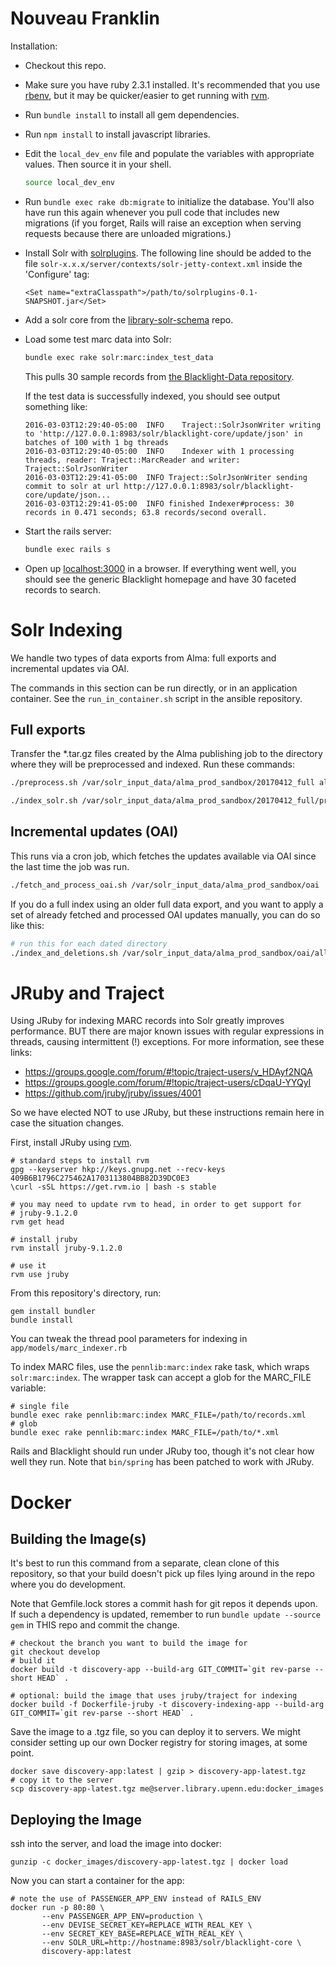
# Nouveau Franklin

Installation:

- Checkout this repo.

- Make sure you have ruby 2.3.1 installed. It's recommended that you
  use [rbenv](https://github.com/rbenv/rbenv), but it may be
  quicker/easier to get running with [rvm](https://rvm.io/).

- Run `bundle install` to install all gem dependencies.

- Run `npm install` to install javascript libraries.

- Edit the `local_dev_env` file and populate the variables with
  appropriate values. Then source it in your shell.

  ```bash
  source local_dev_env
  ```

- Run `bundle exec rake db:migrate` to initialize the database. You'll
  also have run this again whenever you pull code that includes new
  migrations (if you forget, Rails will raise an exception when serving
  requests because there are unloaded migrations.)

- Install Solr with
  [solrplugins](https://github.com/upenn-libraries/solrplugins). The following line should be added 
  to the file `solr-x.x.x/server/contexts/solr-jetty-context.xml` inside the 'Configure' tag:

  ```
  <Set name="extraClasspath">/path/to/solrplugins-0.1-SNAPSHOT.jar</Set>
  ```

- Add a solr core from the
  [library-solr-schema](https://gitlab.library.upenn.edu/discovery/library-solr-schema)
  repo.

- Load some test marc data into Solr:

  ```bash
  bundle exec rake solr:marc:index_test_data
  ```

  This pulls 30 sample records from
  [the Blacklight-Data repository](https://github.com/projectblacklight/blacklight-data).

  If the test data is successfully indexed, you should see output
  something like:
  
  ```
  2016-03-03T12:29:40-05:00  INFO    Traject::SolrJsonWriter writing to 'http://127.0.0.1:8983/solr/blacklight-core/update/json' in batches of 100 with 1 bg threads
  2016-03-03T12:29:40-05:00  INFO    Indexer with 1 processing threads, reader: Traject::MarcReader and writer: Traject::SolrJsonWriter
  2016-03-03T12:29:41-05:00  INFO Traject::SolrJsonWriter sending commit to solr at url http://127.0.0.1:8983/solr/blacklight-core/update/json...
  2016-03-03T12:29:41-05:00  INFO finished Indexer#process: 30 records in 0.471 seconds; 63.8 records/second overall.
  ```

- Start the rails server:

  ```bash
  bundle exec rails s
  ```

- Open up [localhost:3000](localhost:3000) in a browser.  If
  everything went well, you should see the generic Blacklight homepage
  and have 30 faceted records to search.

# Solr Indexing

We handle two types of data exports from Alma: full exports and
incremental updates via OAI.

The commands in this section can be run directly, or in an application
container. See the `run_in_container.sh` script in the ansible
repository.

## Full exports

Transfer the *.tar.gz files created by the Alma publishing job to the
directory where they will be preprocessed and indexed. Run these commands:

```bash
./preprocess.sh /var/solr_input_data/alma_prod_sandbox/20170412_full allTitles

./index_solr.sh /var/solr_input_data/alma_prod_sandbox/20170412_full/processed
```

## Incremental updates (OAI)

This runs via a cron job, which fetches the updates available via OAI
since the last time the job was run.

```bash
./fetch_and_process_oai.sh /var/solr_input_data/alma_prod_sandbox/oai
```

If you do a full index using an older full data export, and you want
to apply a set of already fetched and processed OAI updates manually,
you can do so like this:

```bash
# run this for each dated directory
./index_and_deletions.sh /var/solr_input_data/alma_prod_sandbox/oai/allTitles/2017_04_10_00_00 allTitles
```

# JRuby and Traject

Using JRuby for indexing MARC records into Solr greatly improves
performance. BUT there are major known issues with regular expressions
in threads, causing intermittent (!) exceptions. For more information,
see these links:

- https://groups.google.com/forum/#!topic/traject-users/v_HDAyf2NQA
- https://groups.google.com/forum/#!topic/traject-users/cDqaU-YYQyI
- https://github.com/jruby/jruby/issues/4001

So we have elected NOT to use JRuby, but these instructions remain
here in case the situation changes.

First, install JRuby using [rvm](https://rvm.io/).

```
# standard steps to install rvm
gpg --keyserver hkp://keys.gnupg.net --recv-keys 409B6B1796C275462A1703113804BB82D39DC0E3
\curl -sSL https://get.rvm.io | bash -s stable

# you may need to update rvm to head, in order to get support for
# jruby-9.1.2.0
rvm get head

# install jruby
rvm install jruby-9.1.2.0

# use it
rvm use jruby
```

From this repository's directory, run:

```
gem install bundler
bundle install
```

You can tweak the thread pool parameters for indexing in `app/models/marc_indexer.rb`

To index MARC files, use the `pennlib:marc:index` rake task, which
wraps `solr:marc:index`. The wrapper task can accept a glob for the
MARC_FILE variable:

```
# single file
bundle exec rake pennlib:marc:index MARC_FILE=/path/to/records.xml
# glob
bundle exec rake pennlib:marc:index MARC_FILE=/path/to/*.xml
```

Rails and Blacklight should run under JRuby too, though it's not clear
how well they run. Note that `bin/spring` has been patched to work
with JRuby.


# Docker

## Building the Image(s)

It's best to run this command from a separate, clean clone of this
repository, so that your build doesn't pick up files lying around in
the repo where you do development.

Note that Gemfile.lock stores a commit hash for git repos it depends
upon. If such a dependency is updated, remember to run `bundle update
--source gem` in THIS repo and commit the change.

```
# checkout the branch you want to build the image for
git checkout develop
# build it
docker build -t discovery-app --build-arg GIT_COMMIT=`git rev-parse --short HEAD` .

# optional: build the image that uses jruby/traject for indexing
docker build -f Dockerfile-jruby -t discovery-indexing-app --build-arg GIT_COMMIT=`git rev-parse --short HEAD` .
```

Save the image to a .tgz file, so you can deploy it to servers. We
might consider setting up our own Docker registry for storing images,
at some point.

```
docker save discovery-app:latest | gzip > discovery-app-latest.tgz
# copy it to the server
scp discovery-app-latest.tgz me@server.library.upenn.edu:docker_images
```

## Deploying the Image

ssh into the server, and load the image into docker:

```
gunzip -c docker_images/discovery-app-latest.tgz | docker load
```

Now you can start a container for the app:

```
# note the use of PASSENGER_APP_ENV instead of RAILS_ENV
docker run -p 80:80 \
       --env PASSENGER_APP_ENV=production \
       --env DEVISE_SECRET_KEY=REPLACE_WITH_REAL_KEY \
       --env SECRET_KEY_BASE=REPLACE_WITH_REAL_KEY \
       --env SOLR_URL=http://hostname:8983/solr/blacklight-core \
       discovery-app:latest
```

